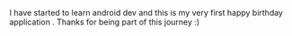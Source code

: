 I have started to learn android dev and this is my very first happy birthday application . Thanks for being part of this journey :)
